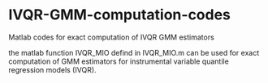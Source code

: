 # IVQR-GMM-computation-codes
Matlab codes for exact computation of IVQR GMM estimators

the matlab function IVQR_MIO defind in IVQR_MIO.m can be used for exact computation of GMM estimators for instrumental variable quantile regression models (IVQR).
